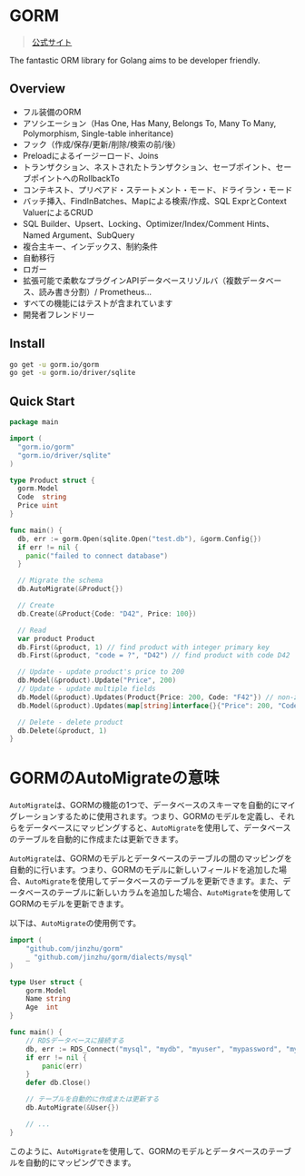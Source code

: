 # GORM
>[公式サイト](https://gorm.io/docs/index.html)

The fantastic ORM library for Golang aims to be developer friendly.

## Overview
- フル装備のORM
- アソシエーション（Has One, Has Many, Belongs To, Many To Many, Polymorphism, Single-table inheritance)
- フック（作成/保存/更新/削除/検索の前/後）
- Preloadによるイージーロード、Joins
- トランザクション、ネストされたトランザクション、セーブポイント、セーブポイントへのRollbackTo
- コンテキスト、プリペアド・ステートメント・モード、ドライラン・モード
- バッチ挿入、FindInBatches、Mapによる検索/作成、SQL ExprとContext ValuerによるCRUD
- SQL Builder、Upsert、Locking、Optimizer/Index/Comment Hints、Named Argument、SubQuery
- 複合主キー、インデックス、制約条件
- 自動移行
- ロガー
- 拡張可能で柔軟なプラグインAPIデータベースリゾルバ（複数データベース、読み書き分割）/ Prometheus...
- すべての機能にはテストが含まれています
- 開発者フレンドリー

## Install
```bash
go get -u gorm.io/gorm
go get -u gorm.io/driver/sqlite
```
## Quick Start
```go
package main

import (
  "gorm.io/gorm"
  "gorm.io/driver/sqlite"
)

type Product struct {
  gorm.Model
  Code  string
  Price uint
}

func main() {
  db, err := gorm.Open(sqlite.Open("test.db"), &gorm.Config{})
  if err != nil {
    panic("failed to connect database")
  }

  // Migrate the schema
  db.AutoMigrate(&Product{})

  // Create
  db.Create(&Product{Code: "D42", Price: 100})

  // Read
  var product Product
  db.First(&product, 1) // find product with integer primary key
  db.First(&product, "code = ?", "D42") // find product with code D42

  // Update - update product's price to 200
  db.Model(&product).Update("Price", 200)
  // Update - update multiple fields
  db.Model(&product).Updates(Product{Price: 200, Code: "F42"}) // non-zero fields
  db.Model(&product).Updates(map[string]interface{}{"Price": 200, "Code": "F42"})

  // Delete - delete product
  db.Delete(&product, 1)
}
```
# GORMのAutoMigrateの意味
`AutoMigrate`は、GORMの機能の1つで、データベースのスキーマを自動的にマイグレーションするために使用されます。つまり、GORMのモデルを定義し、それらをデータベースにマッピングすると、`AutoMigrate`を使用して、データベースのテーブルを自動的に作成または更新できます。

`AutoMigrate`は、GORMのモデルとデータベースのテーブルの間のマッピングを自動的に行います。つまり、GORMのモデルに新しいフィールドを追加した場合、`AutoMigrate`を使用してデータベースのテーブルを更新できます。また、データベースのテーブルに新しいカラムを追加した場合、`AutoMigrate`を使用してGORMのモデルを更新できます。

以下は、`AutoMigrate`の使用例です。

```go
import (
    "github.com/jinzhu/gorm"
    _ "github.com/jinzhu/gorm/dialects/mysql"
)

type User struct {
    gorm.Model
    Name string
    Age  int
}

func main() {
    // RDSデータベースに接続する
    db, err := RDS_Connect("mysql", "mydb", "myuser", "mypassword", "mydbinstance.123456789012.us-east-1.rds.amazonaws.com:3306")
    if err != nil {
        panic(err)
    }
    defer db.Close()

    // テーブルを自動的に作成または更新する
    db.AutoMigrate(&User{})

    // ...
}
```

このように、`AutoMigrate`を使用して、GORMのモデルとデータベースのテーブルを自動的にマッピングできます。


